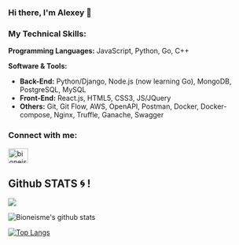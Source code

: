 ### Hi there, I'm Alexey 👋

<h3 align="left">My Technical Skills:</h3>
 
<p><b>Programming Languages:</b> JavaScript, Python, Go, C++</p>
<b>Software & Tools:</b> 
<ul>
<li><b>Back-End:</b> Python/Django, Node.js (now learning Go), MongoDB, PostgreSQL, MySQL</li>
<li><b>Front-End:</b> React.js, HTML5, CSS3, JS/JQuery</li>
<li><b>Others:</b> Git, Git Flow, AWS, OpenAPI, Postman, Docker, Docker-compose, Nginx, Truffle, Ganache, Swagger</li>
</ul>

<h3 align="left">Connect with me:</h3>
<p align="left">
<a href="https://t.me/alllllexei" target="blank"><img align="center" src="https://www.svgrepo.com/show/299513/telegram.svg" alt="bioneisme" height="30" width="40" /></a>

## Github STATS :cyclone: !

<img src="https://github-readme-streak-stats.herokuapp.com/?user=fedenko03&theme=algolia&background=0d1117&date_format=M%20j%5B%2C%20Y%5D" /> 
 
![Bioneisme's github stats](https://github-readme-stats.vercel.app/api?username=fedenko03&show_icons=true&theme=algolia)

[![Top Langs](https://github-readme-stats.vercel.app/api/top-langs/?username=fedenko03&layout=compact&theme=algolia)](https://github.com/anuraghazra/github-readme-stats)

<!--

Here are some ideas to get you started:

- 🔭 I’m currently working on ...
- 🌱 I’m currently learning ...
- 👯 I’m looking to collaborate on ...
- 🤔 I’m looking for help with ...
- 💬 Ask me about ...
- 📫 How to reach me: ...
- 😄 Pronouns: ...
- ⚡ Fun fact: ...
-->
